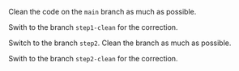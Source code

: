 Clean the code on the `main` branch as much as possible. 

Swith to the branch `step1-clean` for the correction.

Switch to the branch `step2`. Clean the branch as much as possible.

Swith to the branch `step2-clean` for the correction.
